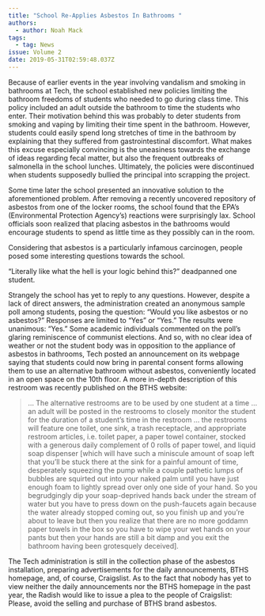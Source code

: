 ```yaml
---
title: "School Re-Applies Asbestos In Bathrooms "
authors:
  - author: Noah Mack
tags:
  - tag: News
issue: Volume 2
date: 2019-05-31T02:59:48.037Z
---
```

Because of earlier events in the year involving vandalism and smoking in bathrooms at Tech, the school established new policies limiting the bathroom freedoms of students who needed to go during class time. This policy included an adult outside the bathroom to time the students who enter. Their motivation behind this was probably to deter students from smoking and vaping by limiting their time spent in the bathroom. However, students could easily spend long stretches of time in the bathroom by explaining that they suffered from gastrointestinal discomfort. What makes this excuse especially convincing is the uneasiness towards the exchange of ideas regarding fecal matter, but also the frequent outbreaks of salmonella in the school lunches. Ultimately, the policies were discontinued when students supposedly bullied the principal into scrapping the project.

Some time later the school presented an innovative solution to the aforementioned problem. After removing a recently uncovered repository of asbestos from one of the locker rooms, the school found that the EPA’s (Environmental Protection Agency’s) reactions were surprisingly lax. School officials soon realized that placing asbestos in the bathrooms would encourage students to spend as little time as they possibly can in the room. 

Considering that asbestos is a particularly infamous carcinogen, people posed some interesting questions towards the school.

“Literally like what the hell is your logic behind this?” deadpanned one student.

Strangely the school has yet to reply to any questions. However, despite a lack of direct answers, the administration created an anonymous sample poll among students, posing the question: “Would you like asbestos or no asbestos?” Responses are limited to “Yes” or “Yes.” The results were unanimous: “Yes.” Some academic individuals commented on the poll’s glaring reminiscence of communist elections. And so, with no clear idea of weather or not the student body was in opposition to the appliance of asbestos in bathrooms, Tech posted an announcement on its webpage saying that students could now bring in parental consent forms allowing them to use an alternative bathroom without asbestos, conveniently located in an open space on the 10th floor. A more in-depth description of this restroom was recently published on the BTHS website:

> … The alternative restrooms are to be used by one student at a time … an adult will be posted in the restrooms to closely monitor the student for the duration of a student’s time in the restroom … the restrooms will feature one toilet, one sink, a trash receptacle, and appropriate restroom articles, i.e. toilet paper, a paper towel container, stocked with a generous daily complement of 0 rolls of paper towel, and liquid soap dispenser \[which will have such a miniscule amount of soap left that you’ll be stuck there at the sink for a painful amount of time, desperately squeezing the pump while a couple pathetic lumps of bubbles are squirted out into your naked palm until you have just enough foam to lightly spread over only one side of your hand. So you begrudgingly dip your soap-deprived hands back under the stream of water but you have to press down on the push-faucets again because the water already stopped coming out, so you finish up and you’re about to leave but then you realize that there are no more goddamn paper towels in the box so you have to wipe your wet hands on your pants but then your hands are still a bit damp and you exit the bathroom having been grotesquely deceived].

The Tech administration is still in the collection phase of the asbestos installation, preparing advertisements for the daily announcements, BTHS homepage, and, of course, Craigslist. As to the fact that nobody has yet to view neither the daily announcements nor the BTHS homepage in the past year, the Radish would like to issue a plea to the people of Craigslist: Please, avoid the selling and purchase of BTHS brand asbestos.